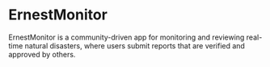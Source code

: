 # ErnestMonitor
ErnestMonitor is a community-driven app for monitoring and reviewing real-time natural disasters, where users submit reports that are verified and approved by others.
